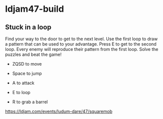 # ldjam47-build

## Stuck in a loop

Find your way to the door to get to the next level. Use the first loop to draw a pattern that can be used to your advantage. Press E to get to the second loop. Every enemy will reproduce their pattern from the first loop. Solve the puzzles and beat the game!

- ZQSD to move

- Space to jump

- A to attack

- E to loop

- R to grab a barrel

https://ldjam.com/events/ludum-dare/47/squaremob
